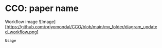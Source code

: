 # CCO: paper name
Workflow image
![Image][https://github.com/priyomondal/CCO/blob/main/my_folder/diagram_updated_workflow.png]

```
Usage



